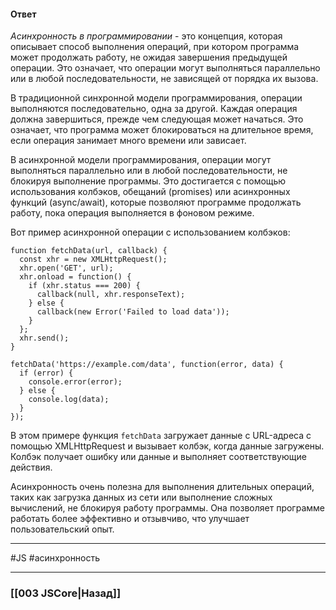 #### Ответ

*Асинхронность в программировании* - это концепция, которая описывает способ выполнения операций, при котором программа может продолжать работу, не ожидая завершения предыдущей операции. Это означает, что операции могут выполняться параллельно или в любой последовательности, не зависящей от порядка их вызова.

В традиционной синхронной модели программирования, операции выполняются последовательно, одна за другой. Каждая операция должна завершиться, прежде чем следующая может начаться. Это означает, что программа может блокироваться на длительное время, если операция занимает много времени или зависает.

В асинхронной модели программирования, операции могут выполняться параллельно или в любой последовательности, не блокируя выполнение программы. Это достигается с помощью использования колбэков, обещаний (promises) или асинхронных функций (async/await), которые позволяют программе продолжать работу, пока операция выполняется в фоновом режиме.

Вот пример асинхронной операции с использованием колбэков:

```
function fetchData(url, callback) {
  const xhr = new XMLHttpRequest();
  xhr.open('GET', url);
  xhr.onload = function() {
    if (xhr.status === 200) {
      callback(null, xhr.responseText);
    } else {
      callback(new Error('Failed to load data'));
    }
  };
  xhr.send();
}

fetchData('https://example.com/data', function(error, data) {
  if (error) {
    console.error(error);
  } else {
    console.log(data);
  }
});
```

В этом примере функция `fetchData` загружает данные с URL-адреса с помощью XMLHttpRequest и вызывает колбэк, когда данные загружены. Колбэк получает ошибку или данные и выполняет соответствующие действия.

Асинхронность очень полезна для выполнения длительных операций, таких как загрузка данных из сети или выполнение сложных вычислений, не блокируя работу программы. Она позволяет программе работать более эффективно и отзывчиво, что улучшает пользовательский опыт.

___
 #JS #асинхронность 

___

### [[003 JSCore|Назад]]